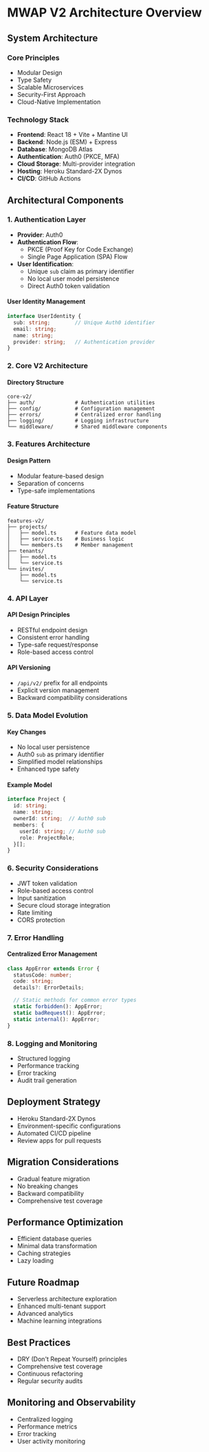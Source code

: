 # MWAP V2 Architecture Overview

## System Architecture

### Core Principles
- Modular Design
- Type Safety
- Scalable Microservices
- Security-First Approach
- Cloud-Native Implementation

### Technology Stack
- **Frontend**: React 18 + Vite + Mantine UI
- **Backend**: Node.js (ESM) + Express
- **Database**: MongoDB Atlas
- **Authentication**: Auth0 (PKCE, MFA)
- **Cloud Storage**: Multi-provider integration
- **Hosting**: Heroku Standard-2X Dynos
- **CI/CD**: GitHub Actions

## Architectural Components

### 1. Authentication Layer
- **Provider**: Auth0
- **Authentication Flow**: 
  - PKCE (Proof Key for Code Exchange)
  - Single Page Application (SPA) Flow
- **User Identification**:
  - Unique `sub` claim as primary identifier
  - No local user model persistence
  - Direct Auth0 token validation

#### User Identity Management
```typescript
interface UserIdentity {
  sub: string;        // Unique Auth0 identifier
  email: string;
  name: string;
  provider: string;   // Authentication provider
}
```

### 2. Core V2 Architecture
#### Directory Structure
```
core-v2/
├── auth/             # Authentication utilities
├── config/           # Configuration management
├── errors/           # Centralized error handling
├── logging/          # Logging infrastructure
└── middleware/       # Shared middleware components
```

### 3. Features Architecture
#### Design Pattern
- Modular feature-based design
- Separation of concerns
- Type-safe implementations

#### Feature Structure
```
features-v2/
├── projects/
│   ├── model.ts      # Feature data model
│   ├── service.ts    # Business logic
│   └── members.ts    # Member management
├── tenants/
│   ├── model.ts
│   └── service.ts
└── invites/
    ├── model.ts
    └── service.ts
```

### 4. API Layer
#### API Design Principles
- RESTful endpoint design
- Consistent error handling
- Type-safe request/response
- Role-based access control

#### API Versioning
- `/api/v2/` prefix for all endpoints
- Explicit version management
- Backward compatibility considerations

### 5. Data Model Evolution
#### Key Changes
- No local user persistence
- Auth0 `sub` as primary identifier
- Simplified model relationships
- Enhanced type safety

#### Example Model
```typescript
interface Project {
  id: string;
  name: string;
  ownerId: string;  // Auth0 sub
  members: {
    userId: string; // Auth0 sub
    role: ProjectRole;
  }[];
}
```

### 6. Security Considerations
- JWT token validation
- Role-based access control
- Input sanitization
- Secure cloud storage integration
- Rate limiting
- CORS protection

### 7. Error Handling
#### Centralized Error Management
```typescript
class AppError extends Error {
  statusCode: number;
  code: string;
  details?: ErrorDetails;

  // Static methods for common error types
  static forbidden(): AppError;
  static badRequest(): AppError;
  static internal(): AppError;
}
```

### 8. Logging and Monitoring
- Structured logging
- Performance tracking
- Error tracking
- Audit trail generation

## Deployment Strategy
- Heroku Standard-2X Dynos
- Environment-specific configurations
- Automated CI/CD pipeline
- Review apps for pull requests

## Migration Considerations
- Gradual feature migration
- No breaking changes
- Backward compatibility
- Comprehensive test coverage

## Performance Optimization
- Efficient database queries
- Minimal data transformation
- Caching strategies
- Lazy loading

## Future Roadmap
- Serverless architecture exploration
- Enhanced multi-tenant support
- Advanced analytics
- Machine learning integrations

## Best Practices
- DRY (Don't Repeat Yourself) principles
- Comprehensive test coverage
- Continuous refactoring
- Regular security audits

## Monitoring and Observability
- Centralized logging
- Performance metrics
- Error tracking
- User activity monitoring